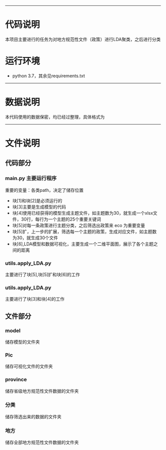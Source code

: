 
****   
# 代码说明
本项目主要进行的任务为对地方规范性文件（政策）进行LDA聚类，之后进行分类

# 运行环境
- python 3.7，其余见requirements.txt 

***
# 数据说明  
本代码使用的数据保密，均已经过整理，具体格式为
***
# 文件说明
## 代码部分
### main.py 主要运行程序 
重要的变量：各类path，决定了储存位置
- 块[1]和块[2]是必须运行的
- 块[3]主要是生成模型的代码
- 块[4]使用已经获得的模型生成主题文件，如主题数为30，就生成一个xlsx文件，30行，每行为一个主题的25个重要关键词
- 块[5]对每一条政策进行主题分类，之后筛选出政策来 eco 为重要变量
- 块[5]扩，上一步的扩展，筛选每一个主题的政策，生成对应文件，如主题数为30，就生成30个文件
- 块[6],LDA模型和数据可视化，主要生成一个二维平面图，展示了各个主题之间的距离

### utils.apply_LDA.py
主要进行了块[5],块[5]扩和块[6]的工作

### utils.apply_LDA.py
主要进行了块[3]和块[4]的工作

## 文件部分
### model
储存模型的文件夹
### Pic
储存可视化文件的文件夹
### province
储存省级地方规范性文件数据的文件夹
### 分类
储存筛选出来的数据的文件夹
### 地方
储存全部地方规范性文件数据的文件夹


